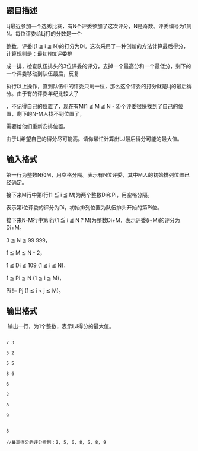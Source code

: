 ## 题目描述

<div>
 Lj最近参加一个选秀比赛，有N个评委参加了这次评分，N是奇数。评委编号为1到N。每位评委给Lj打的分数是一个
</div>
<div>
 整数，评委i(1 ≦ i ≦ N)的打分为Di。这次采用了一种创新的方法计算最后得分，计算规则是：最初N位评委排
</div>
<div>
 成一排，检查队伍排头的3位评委的评分，去掉一个最高分和一个最低分，剩下的一个评委移动到队伍最后，反复
</div>
<div>
 执行以上操作，直到队伍中的评委只剩一位，那么这个评委的打分就是Lj的最后得分。由于有的评委年纪比较大了
</div>
<div>
 ，不记得自己的位置了，现在有M(1 ≦ M ≦ N - 2)个评委很快找到了自己的位置，剩下的N-M人找不到位置了，
</div>
<div>
 需要给他们重新安排位置。
</div>
<div>
 由于Lj希望自己的得分尽可能高。请你帮忙计算出LJ最后得分可能的最大值。
</div>
<p></p>

## 输入格式

<div>
 第一行为整数N和M，用空格分隔。表示有N位评委，其中M人的初始排列位置已经确定。
</div>
<div>
 接下来M行中第i行(1 ≦ i ≦ M)为两个整数Di和Pi，用空格分隔。
</div>
<div>
 表示第i位评委的评分为Di，初始排列位置为队伍排头开始的第Pi位。
</div>
<div>
 接下来N-M行中第i行(1 ≦ i ≦ N ? M)为整数Di+M，表示评委(i+M)的评分为Di+M。
</div>
<div>
 3 ≦ N ≦ 99 999，
</div>
<div>
 1 ≦ M ≦ N - 2，
</div>
<div>
 1 ≦ Di ≦ 109 (1 ≦ i ≦ N)，
</div>
<div>
 1 ≦ Pi ≦ N (1 ≦ i ≦ M)，
</div>
<div>
 Pi != Pj (1 ≦ i < j ≦ M)。
</div>
<p></p>

## 输出格式

<div>
  输出一行，为1个整数，表示LJ得分的最大值。
</div>
<p></p>

```input1
7 3
5 2
5 5
8 6
6
2
8
9
```
```output1
8
//最高得分的评分排列：2, 5, 6, 8, 5, 8, 9
```
